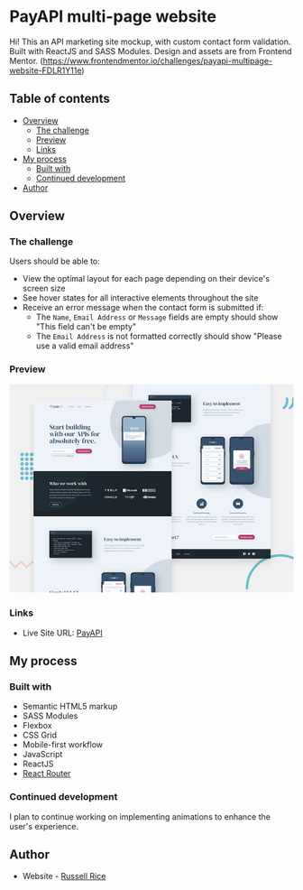 # PayAPI multi-page website

Hi! This an API marketing site mockup, with custom contact form validation. Built with ReactJS and SASS Modules. Design and assets are from Frontend Mentor. (https://www.frontendmentor.io/challenges/payapi-multipage-website-FDLR1Y11e)

## Table of contents

- [Overview](#overview)
  - [The challenge](#the-challenge)
  - [Preview](#preview)
  - [Links](#links)
- [My process](#my-process)
  - [Built with](#built-with)
  - [Continued development](#continued-development)
- [Author](#author)

## Overview

### The challenge

Users should be able to:

- View the optimal layout for each page depending on their device's screen size
- See hover states for all interactive elements throughout the site
- Receive an error message when the contact form is submitted if:
  - The `Name`, `Email Address` or `Message` fields are empty should show "This field can't be empty"
  - The `Email Address` is not formatted correctly should show "Please use a valid email address"

### Preview

![](./src/assets/preview.jpg)

### Links

- Live Site URL: [PayAPI](https://payapi-rr3.netlify.app)

## My process

### Built with

- Semantic HTML5 markup
- SASS Modules
- Flexbox
- CSS Grid
- Mobile-first workflow
- JavaScript
- ReactJS
- [React Router](https://reactrouter.com)

### Continued development

I plan to continue working on implementing animations to enhance the user's experience.

## Author

- Website - [Russell Rice](https://rr3developer.netlify.app)
